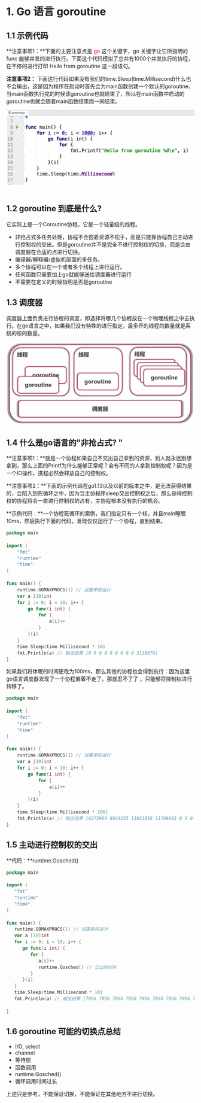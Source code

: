 # 1. Go 语言 goroutine

## 1.1 示例代码

**注意事项1：**下面的主要注意点是 <font color="red"> go </font> 这个关键字，go 关键字让它所指明的 func 能够并发的进行执行。下面这个代码模拟了总共有1000个并发执行的协程，在不停的进行打印 Hello from goroutine 这一段语句。

**注意事项2：** 下面这行代码如果没有我们的time.Sleep(time.Millisecond)什么也不会输出，这是因为程序在启动时首先会为main函数创建一个默认的goroutine，当main函数执行完的时候该goroutine也就结束了，所以在main函数中启动的goroutine也就会随着main函数结束而一同结束。

![image-20230118225448896](./pictures/image-20230118225448896.png)



## 1.2 goroutine 到底是什么?

它实际上是一个Coroutine协程，它是一个轻量级的线程。

- 非抢占式多任务处理，协程不会抱着资源不松手，而是只能靠协程自己主动进行控制权的交出。但是goroutine并不是完全不进行控制权的切换，而是会由调度器在合适的点进行切换。
- 编译器/解释器/虚拟机层面的多任务。
- 多个协程可以在一个或者多个线程上进行运行。
- 任何函数只需要加上go就能够送给调度器进行运行
- 不需要在定义的时候指明是否是goroutine



## 1.3 调度器

调度器上面负责进行协程的调度，即选择将哪几个协程放在一个物理线程之中去执行。在go语言之中，如果我们没有特殊的进行指定，最多开的线程的数量就是系统的核的数量。

![image-20230118235852302](./pictures/image-20230118235852302.png)



## 1.4 什么是go语言的"非抢占式? "

**注意事项1：**就是一个协程如果自己不交出自己拿到的资源，别人就永远别想拿到，那么上面的Printf为什么能够正常呢？会有不同的人拿到控制权呢？因为是一个IO操作，携程必然会释放自己的控制权。

**注意事项2：**下面的示例代码在go1.13以及以前的版本之中，是无法获得结果的，会陷入到死循环之中，因为当主协程序sleep交出控制权之后，那么获得控制权的协程将会一直进行控制权的占有，主协程根本没有执行的机会。

**示例代码：**一个协程死循环的案例，我们指定只有一个核，并且main睡眠10ms，然后执行下面的代码，发现仅仅运行了一个协程，直到结束。

```go
package main

import (
	"fmt"
	"runtime"
	"time"
)

func main() {
	runtime.GOMAXPROCS(1) // 设置单核运行
	var a [10]int
	for i := 0; i < 10; i++ {
		go func(i int) {
			for {
				a[i]++
			}
		}(i)
	}
	time.Sleep(time.Millisecond * 10)
	fmt.Println(a) // 输出结果 [0 0 0 0 0 0 0 0 0 3118679]
}

```

如果我们将休眠的时间更改为100ms，那么其他的协程也会得到执行：因为这里go语言调度器发现了一个协程霸着不走了，那就忍不了了 ，只能够将控制权进行转移了。

```go
package main

import (
	"fmt"
	"runtime"
	"time"
)

func main() {
	runtime.GOMAXPROCS(1) // 设置单核运行
	var a [10]int
	for i := 0; i < 10; i++ {
		go func(i int) {
			for {
				a[i]++
			}
		}(i)
	}
	time.Sleep(time.Millisecond * 100)
	fmt.Println(a) // 输出结果 [6275969 8928355 11021818 11769681 0 0 0 0 0 3393392]
}
```



## 1.5 主动进行控制权的交出

**代码：**runtime.Gosched()

```go
package main

import (
   "fmt"
   "runtime"
   "time"
)

func main() {
   runtime.GOMAXPROCS(1) // 设置单核运行
   var a [10]int
   for i := 0; i < 10; i++ {
      go func(i int) {
         for {
            a[i]++
            runtime.Gosched() // 让出时间片
         }
      }(i)
   }
   time.Sleep(time.Millisecond * 10)
   fmt.Println(a) // 输出结果 [7056 7056 7056 7056 7056 7056 7056 7056 7056 8233]

}
```



## 1.6 goroutine 可能的切换点总结

- I/O, select
- channel
- 等待锁
- 函数调用
- runtime.Gosched()
- 循环调用时间过长

上述只是参考，不能保证切换，不能保证在其他地方不进行切换。